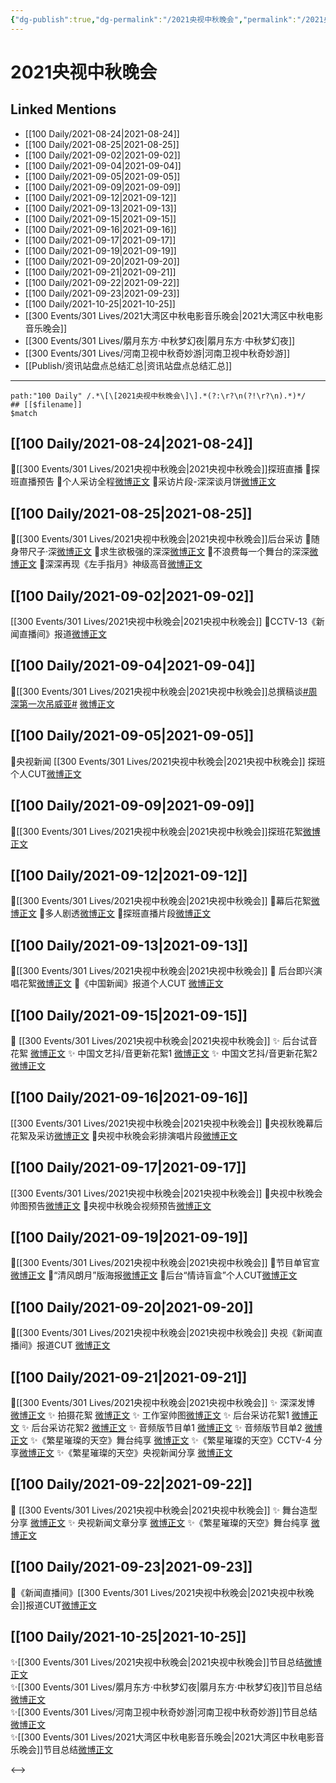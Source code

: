 ```yaml
---
{"dg-publish":true,"dg-permalink":"/2021央视中秋晚会","permalink":"/2021央视中秋晚会/","created":"2022-12-23T11:51:47.000+08:00","updated":"2023-04-10T16:06:37.000+08:00"}
---
```


# 2021央视中秋晚会

## Linked Mentions
- [[100 Daily/2021-08-24\|2021-08-24]]
- [[100 Daily/2021-08-25\|2021-08-25]]
- [[100 Daily/2021-09-02\|2021-09-02]]
- [[100 Daily/2021-09-04\|2021-09-04]]
- [[100 Daily/2021-09-05\|2021-09-05]]
- [[100 Daily/2021-09-09\|2021-09-09]]
- [[100 Daily/2021-09-12\|2021-09-12]]
- [[100 Daily/2021-09-13\|2021-09-13]]
- [[100 Daily/2021-09-15\|2021-09-15]]
- [[100 Daily/2021-09-16\|2021-09-16]]
- [[100 Daily/2021-09-17\|2021-09-17]]
- [[100 Daily/2021-09-19\|2021-09-19]]
- [[100 Daily/2021-09-20\|2021-09-20]]
- [[100 Daily/2021-09-21\|2021-09-21]]
- [[100 Daily/2021-09-22\|2021-09-22]]
- [[100 Daily/2021-09-23\|2021-09-23]]
- [[100 Daily/2021-10-25\|2021-10-25]]
- [[300 Events/301 Lives/2021大湾区中秋电影音乐晚会\|2021大湾区中秋电影音乐晚会]]
- [[300 Events/301 Lives/朤月东方·中秋梦幻夜\|朤月东方·中秋梦幻夜]]
- [[300 Events/301 Lives/河南卫视中秋奇妙游\|河南卫视中秋奇妙游]]
- [[Publish/资讯站盘点总结汇总\|资讯站盘点总结汇总]]


---

```expander
path:"100 Daily" /.*\[\[2021央视中秋晚会\]\].*(?:\r?\n(?!\r?\n).*)*/
## [[$filename]]
$match
```
## [[100 Daily/2021-08-24\|2021-08-24]]
🌟[[300 Events/301 Lives/2021央视中秋晚会\|2021央视中秋晚会]]探班直播
💫探班直播预告[](https://m.weibo.cn/6466290670/4673818268010220)
💫个人采访全程[微博正文](https://m.weibo.cn/6466290670/4673858190446061)
💫采访片段-深深谈月饼[微博正文](https://m.weibo.cn/6466290670/4673861289247660)
## [[100 Daily/2021-08-25\|2021-08-25]]
💐[[300 Events/301 Lives/2021央视中秋晚会\|2021央视中秋晚会]]后台采访
💮随身带尺子·深[微博正文](https://m.weibo.cn/6466290670/4674165627685044)
💮求生欲极强的深深[微博正文](https://m.weibo.cn/6466290670/4674167003152492)
💮不浪费每一个舞台的深深[微博正文](https://m.weibo.cn/6466290670/4674164079726947)
💮深深再现《左手指月》神级高音[微博正文](https://m.weibo.cn/6466290670/4674127711177043)
## [[100 Daily/2021-09-02\|2021-09-02]]
[[300 Events/301 Lives/2021央视中秋晚会\|2021央视中秋晚会]]
💮CCTV-13《新闻直播间》报道[微博正文](https://m.weibo.cn/6466290670/4676954873138475)
## [[100 Daily/2021-09-04\|2021-09-04]]
💫[[300 Events/301 Lives/2021央视中秋晚会\|2021央视中秋晚会]]总撰稿谈[#周深第一次吊威亚#](https://s.weibo.com/weibo?q=%23%E5%91%A8%E6%B7%B1%E7%AC%AC%E4%B8%80%E6%AC%A1%E5%90%8A%E5%A8%81%E4%BA%9A%23) [微博正文](https://weibo.com/detail/4677839646097672)

## [[100 Daily/2021-09-05\|2021-09-05]]
💫央视新闻 [[300 Events/301 Lives/2021央视中秋晚会\|2021央视中秋晚会]] 探班个人CUT[微博正文](https://weibo.com/detail/4677995531338807)
## [[100 Daily/2021-09-09\|2021-09-09]]
🍂[[300 Events/301 Lives/2021央视中秋晚会\|2021央视中秋晚会]]探班花絮[微博正文](https://m.weibo.cn/6466290670/4679658953769840)
## [[100 Daily/2021-09-12\|2021-09-12]]
💫[[300 Events/301 Lives/2021央视中秋晚会\|2021央视中秋晚会]]
🌟幕后花絮[微博正文](https://m.weibo.cn/6466290670/4680566958197902)
🌟多人剧透[微博正文](https://m.weibo.cn/6466290670/4680556065065845)
🌟探班直播片段[微博正文](https://m.weibo.cn/6466290670/4680642447279986)
## [[100 Daily/2021-09-13\|2021-09-13]]
🌟[[300 Events/301 Lives/2021央视中秋晚会\|2021央视中秋晚会]]
🥮 后台即兴演唱花絮[微博正文](https://weibo.com/detail/4680976595420073)
🥮《中国新闻》报道个人CUT [微博正文](https://weibo.com/detail/4681023322853382)

## [[100 Daily/2021-09-15\|2021-09-15]]
💫 [[300 Events/301 Lives/2021央视中秋晚会\|2021央视中秋晚会]]
✨ 后台试音花絮 [微博正文](https://m.weibo.cn/6466290670/4681783066493117)
✨ 中国文艺抖/音更新花絮1 [微博正文](https://m.weibo.cn/6466290670/4681667593898526)
✨ 中国文艺抖/音更新花絮2 [微博正文](https://m.weibo.cn/6466290670/4681803232969861)
## [[100 Daily/2021-09-16\|2021-09-16]]
[[300 Events/301 Lives/2021央视中秋晚会\|2021央视中秋晚会]]
💮央视秋晚幕后花絮及采访[微博正文](https://m.weibo.cn/6466290670/4681998549124321)
💮央视中秋晚会彩排演唱片段[微博正文](https://m.weibo.cn/6466290670/4682112001642332)
## [[100 Daily/2021-09-17\|2021-09-17]]
[[300 Events/301 Lives/2021央视中秋晚会\|2021央视中秋晚会]]
🥮央视中秋晚会帅图预告[微博正文](https://m.weibo.cn/6466290670/4682461092511909)
🥮央视中秋晚会视频预告[微博正文](https://m.weibo.cn/6466290670/4682559642404583)
## [[100 Daily/2021-09-19\|2021-09-19]]
💫[[300 Events/301 Lives/2021央视中秋晚会\|2021央视中秋晚会]]
🥮节目单官宣[微博正文](https://m.weibo.cn/6466290670/4682933283326032)
🥮“清风朗月”版海报[微博正文](https://m.weibo.cn/6466290670/4683080143209984)
🥮后台“情诗盲盒”个人CUT[微博正文](https://m.weibo.cn/6466290670/4683227065223617)
## [[100 Daily/2021-09-20\|2021-09-20]]
🥮[[300 Events/301 Lives/2021央视中秋晚会\|2021央视中秋晚会]] 央视《新闻直播间》报道CUT [微博正文](https://m.weibo.cn/6466290670/4683465838035461)
## [[100 Daily/2021-09-21\|2021-09-21]]
🌟[[300 Events/301 Lives/2021央视中秋晚会\|2021央视中秋晚会]]
✨ 深深发博 [微博正文](https://m.weibo.cn/6466290670/4683984091487457)
✨ 拍摄花絮 [微博正文](https://m.weibo.cn/6466290670/4683898028819631)
✨ 工作室帅图[微博正文](https://m.weibo.cn/6466290670/4684004785129434)
✨ 后台采访花絮1 [微博正文](https://m.weibo.cn/6466290670/4683861014087239)
✨ 后台采访花絮2 [微博正文](https://m.weibo.cn/6466290670/4683964339721677)
✨ 音频版节目单1 [微博正文](https://m.weibo.cn/6466290670/4683861014087239)
✨ 音频版节目单2 [微博正文](https://m.weibo.cn/6466290670/4683895499656684)
✨《繁星璀璨的天空》舞台纯享 [微博正文](https://m.weibo.cn/6466290670/4684005548492494)
✨《繁星璀璨的天空》CCTV-4 分享[微博正文](https://m.weibo.cn/6466290670/4683983381858998)
✨《繁星璀璨的天空》央视新闻分享 [微博正文](https://m.weibo.cn/6466290670/4683985844182611)
## [[100 Daily/2021-09-22\|2021-09-22]]
🥮 [[300 Events/301 Lives/2021央视中秋晚会\|2021央视中秋晚会]]
✨ 舞台造型分享 [微博正文](https://m.weibo.cn/6466290670/4684177468822025)
✨ 央视新闻文章分享 [微博正文](https://m.weibo.cn/6466290670/4684170267724424)
✨《繁星璀璨的天空》舞台纯享 [微博正文](https://m.weibo.cn/6466290670/4684212344720805)
## [[100 Daily/2021-09-23\|2021-09-23]]
🍥《新闻直播间》[[300 Events/301 Lives/2021央视中秋晚会\|2021央视中秋晚会]]报道CUT[微博正文](https://m.weibo.cn/6466290670/4684576545051166)

## [[100 Daily/2021-10-25\|2021-10-25]]
✨[[300 Events/301 Lives/2021央视中秋晚会\|2021央视中秋晚会]]节目总结[微博正文](https://m.weibo.cn/6466290670/4696176614442821)  
✨[[300 Events/301 Lives/朤月东方·中秋梦幻夜\|朤月东方·中秋梦幻夜]]节目总结[微博正文](https://m.weibo.cn/6466290670/4696176659794403)  
✨[[300 Events/301 Lives/河南卫视中秋奇妙游\|河南卫视中秋奇妙游]]节目总结[微博正文](https://m.weibo.cn/6466290670/4696176672899979)  
✨[[300 Events/301 Lives/2021大湾区中秋电影音乐晚会\|2021大湾区中秋电影音乐晚会]]节目总结[微博正文](https://m.weibo.cn/6466290670/4696176702786056)

<-->
